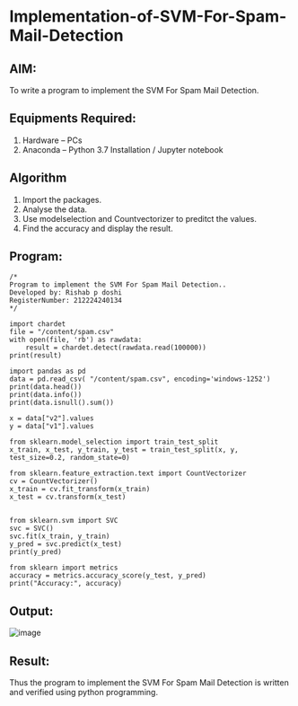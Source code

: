 # Implementation-of-SVM-For-Spam-Mail-Detection

## AIM:
To write a program to implement the SVM For Spam Mail Detection.

## Equipments Required:
1. Hardware – PCs
2. Anaconda – Python 3.7 Installation / Jupyter notebook

## Algorithm
1. Import the packages.
2. Analyse the data.
3. Use modelselection and Countvectorizer to preditct the values.
4. Find the accuracy and display the result.

## Program:
```
/*
Program to implement the SVM For Spam Mail Detection..
Developed by: Rishab p doshi
RegisterNumber: 212224240134 
*/
```
```
import chardet
file = "/content/spam.csv"
with open(file, 'rb') as rawdata:
    result = chardet.detect(rawdata.read(100000))
print(result)

import pandas as pd
data = pd.read_csv( "/content/spam.csv", encoding='windows-1252')
print(data.head())
print(data.info())
print(data.isnull().sum())

x = data["v2"].values 
y = data["v1"].values

from sklearn.model_selection import train_test_split
x_train, x_test, y_train, y_test = train_test_split(x, y, test_size=0.2, random_state=0)

from sklearn.feature_extraction.text import CountVectorizer
cv = CountVectorizer()
x_train = cv.fit_transform(x_train)
x_test = cv.transform(x_test)


from sklearn.svm import SVC
svc = SVC()
svc.fit(x_train, y_train)
y_pred = svc.predict(x_test)
print(y_pred)

from sklearn import metrics
accuracy = metrics.accuracy_score(y_test, y_pred)
print("Accuracy:", accuracy)
```

## Output:
![image](https://github.com/user-attachments/assets/ba6ae657-9de0-4627-a0d6-bb13a2687b05)



## Result:
Thus the program to implement the SVM For Spam Mail Detection is written and verified using python programming.
